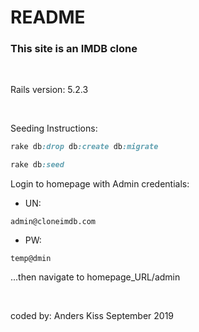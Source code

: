 # README

<h3>This site is an IMDB clone</h3>
<br>
<p>Rails version: 5.2.3</p>
<br>
<p>Seeding Instructions:</p>

```ruby
rake db:drop db:create db:migrate
```

```ruby
rake db:seed
```

<p>Login to homepage with Admin credentials:</p>

- UN: 

```admin@cloneimdb.com```

- PW:

```temp@dmin```

...then navigate to homepage_URL/admin

<br>




coded by:
Anders Kiss
September 2019
